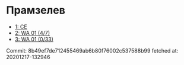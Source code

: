 # Прамзелев
- [1: CE](1.md)
- [2: WA 01 (4/7)](2.md)
- [3: WA 01 (0/33)](3.md)

Commit: 8b49ef7de712455469ab6b80f76002c537588b99
 fetched at: 20201217-132946
